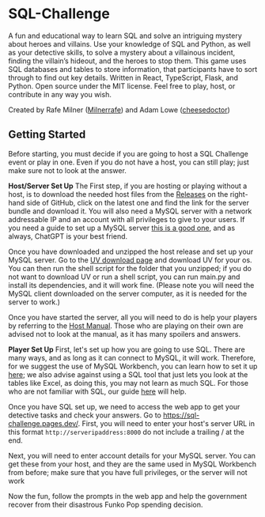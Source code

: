 # SQL-Challenge
A fun and educational way to learn SQL and solve an intriguing mystery about heroes and villains. Use your knowledge of SQL and Python, as well as your detective skills, to solve a mystery about a villainous incident, finding the villain’s hideout, and the heroes to stop them. This game uses SQL databases and tables to store information, that participants have to sort through to find out key details. Written in React, TypeScript, Flask, and Python. Open source under the MIT license. Feel free to play, host, or contribute in any way you wish.

Created by Rafe Milner ([Milnerrafe](milnerrafe.com)) and Adam Lowe ([cheesedoctor](https://github.com/cheesedoctor)) 



## Getting Started
Before starting, you must decide if you are going to host a SQL Challenge event or play in one. Even if you do not have a host, you can still play; just make sure not to look at the answer. 

**Host/Server Set Up**
The First step, if you are hosting or playing without a host, is to download the needed host files from the [Releases](https://github.com/Milnerrafe/SQL-Challenge/releases) on the right-hand side of GitHub, click on the latest one and find the link for the server bundle and download it. You will also need a MySQL server with a network addressable IP and an account with all privileges to give to your users. If you need a guide to set up a MySQL server [this is a good one](https://dev.mysql.com/doc/mysql-getting-started/en/), and as always, ChatGPT is your best friend.

Once you have downloaded and unzipped the host release and set up your MySQL server. Go to the [UV download page](https://docs.astral.sh/uv/getting-started/installation/) and download UV for your os. You can then run the shell script for the folder that you unzipped; if you do not want to download UV or run a shell script, you can run main.py and install its dependencies, and it will work fine. (Please note you will need the MySQL client downloaded on the server computer, as it is needed for the server to work.)

Once you have started the server, all you will need to do is help your players by referring to the [Host Manual](github.com/test). Those who are playing on their own are advised not to look at the manual, as it has many spoilers and answers.

**Player Set Up**
First, let's set up how you are going to use SQL. There are many ways, and as long as it can connect to MySQL, it will work. Therefore, for we suggest the use of MySQL Workbench,  you can learn how to set it up  [here](github.com/test); we also advise against using a SQL tool that just lets you look at the tables like Excel, as doing this, you may not learn as much SQL. For those who are not familiar with SQL, our guide [here](github.com/test) will help.

Once you have SQL set up, we need to access the web app to get your detective tasks and check your answers. Go to https://sql-challenge.pages.dev/. First, you will need to enter your host's server URL in this format `http://serveripaddress:8000` do not include a trailing / at the end. 

Next, you will need to enter account details for your MySQL server. You can get these from your host, and they are the same used in MySQL Workbench from before; make sure that you have full privileges, or the server will not work 

Now the fun, follow the prompts in the web app and help the government recover from their disastrous Funko Pop spending decision.
